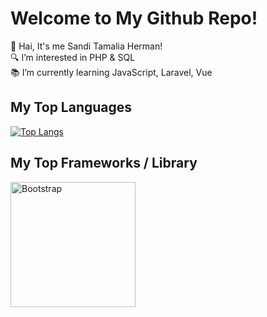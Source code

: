 # Welcome to My Github Repo!
👋 Hai, It's me Sandi Tamalia Herman!  
🔍 I’m interested in PHP & SQL  
📚 I’m currently learning JavaScript, Laravel, Vue  

## My Top Languages
[![Top Langs](https://github-readme-stats.vercel.app/api/top-langs/?username=Sanditamah&layout=compact)](https://github.com/Sanditamah/github-readme-stats)  

## My Top Frameworks / Library
<div style="display: flex; align-items: center;">
  <div style="margin-right: 20px;"
    <img align="left" alt="Codeigniter" width="200" src="https://raw.githubusercontent.com/Sanditamah/Sanditamah/main/codeigniter.png" />  
    <img align="left" alt="Bootstrap" width="200" src="https://raw.githubusercontent.com/Sanditamah/Sanditamah/main/bootstrap.png" />  
  </div>
</div>
